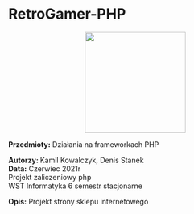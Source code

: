# RetroGamer-PHP

<p align="center">
<img width="200" height="200" src="http://ict-silesia.pl/wp-content/uploads/2015/01/logo_wst_duze-e1421407661991.png">
</p>



**Przedmioty:** Działania na frameworkach PHP 
<p>
<b>Autorzy: </b> Kamil Kowalczyk, Denis Stanek <br>
<b>Data:</b> Czerwiec 2021r
 <br>
Projekt zaliczeniowy php
 <br>
WST Informatyka 6 semestr stacjonarne
</p>

<b>Opis:</b>
Projekt strony sklepu internetowego

